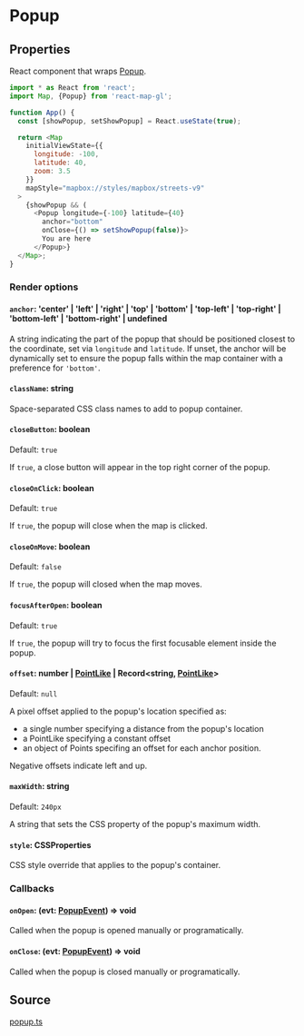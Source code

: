 # Popup


## Properties

React component that wraps [Popup](https://docs.mapbox.com/mapbox-gl-js/api/markers/#popup).

```js
import * as React from 'react';
import Map, {Popup} from 'react-map-gl';

function App() {
  const [showPopup, setShowPopup] = React.useState(true);

  return <Map
    initialViewState={{
      longitude: -100,
      latitude: 40,
      zoom: 3.5
    }}
    mapStyle="mapbox://styles/mapbox/streets-v9"
  >
    {showPopup && (
      <Popup longitude={-100} latitude={40}
        anchor="bottom"
        onClose={() => setShowPopup(false)}>
        You are here
      </Popup>}
  </Map>;
}
```

### Render options

#### `anchor`: 'center' | 'left' | 'right' | 'top' | 'bottom' | 'top-left' | 'top-right' | 'bottom-left' | 'bottom-right' | undefined

A string indicating the part of the popup that should be positioned closest to the coordinate, set via `longitude` and `latitude`. 
If unset, the anchor will be dynamically set to ensure the popup falls within the map container with a preference for `'bottom'`.

#### `className`: string

Space-separated CSS class names to add to popup container.

#### `closeButton`: boolean

Default: `true`

If `true`, a close button will appear in the top right corner of the popup.

#### `closeOnClick`: boolean

Default: `true`

If `true`, the popup will close when the map is clicked.

#### `closeOnMove`: boolean

Default: `false`

If `true`, the popup will closed when the map moves.

#### `focusAfterOpen`: boolean

Default: `true`

If `true`, the popup will try to focus the first focusable element inside the popup.

#### `offset`: number | [PointLike](/docs/api-reference/types.md#pointlike) | Record\<string, [PointLike](/docs/api-reference/types.md#pointlike)\>

Default: `null`

A pixel offset applied to the popup's location specified as:

- a single number specifying a distance from the popup's location
- a PointLike specifying a constant offset
- an object of Points specifing an offset for each anchor position.

Negative offsets indicate left and up.

#### `maxWidth`: string

Default: `240px`

A string that sets the CSS property of the popup's maximum width.

#### `style`: CSSProperties

CSS style override that applies to the popup's container.

### Callbacks

#### `onOpen`: (evt: [PopupEvent](/docs/api-reference/types.md#popupevent)) => void

Called when the popup is opened manually or programatically.

#### `onClose`: (evt: [PopupEvent](/docs/api-reference/types.md#popupevent)) => void

Called when the popup is closed manually or programatically.


## Source

[popup.ts](https://github.com/visgl/react-map-gl/tree/master/src/components/popup.ts)
